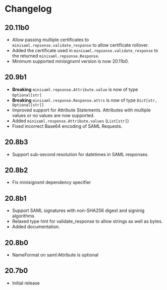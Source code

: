 # Changelog

## 20.11b0

* Allow passing multiple certificates to `minisaml.repsonse.validate_response` to allow certificate rollover.
* Added the certificate used in `minisaml.repsonse.validate_response` to the returned `minisaml.repsonse.Response`.
* Minimum supported minisignxml version is now 20.11b0.

## 20.9b1

* **Breaking** `minisaml.repsonse.Attribute.value` is now of type `Optional[str]`
* **Breaking** `minisaml.response.Response.attrs` is now of type `Dict[str, Optional[str]]`
* Improved support for Attribute Statements. Attributes with multiple values or no values are now supported.
* Added `minisaml.response.Attribute.values` (`List[str]`)
* Fixed incorrect Base64 encoding of SAML Requests.

## 20.8b3

* Support sub-second resolution for datetimes in SAML responses.

## 20.8b2

* Fix minisignxml dependency specifier

## 20.8b1

* Support SAML signatures with non-SHA256 digest and signinig algorithms
* Relaxed type hint for validate_response to allow strings as well as bytes.
* Added documentation.

## 20.8b0

* NameFormat on saml:Attribute is optional

## 20.7b0

* Initial release
